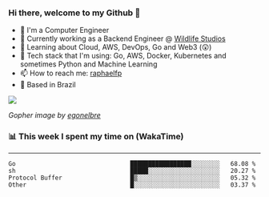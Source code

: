 ### Hi there, welcome to my Github 👋

- 📖 I'm a Computer Engineer
- 🔭 Currently working as a Backend Engineer @ [Wildlife Studios](https://wildlifestudios.com/)
- 🌱 Learning about Cloud, AWS, DevOps, Go and Web3 (😲)
- 🚀 Tech stack that I'm using: Go, AWS, Docker, Kubernetes and sometimes Python and Machine Learning
- 📫 How to reach me: [raphaelfp](https://linkedin.com/in/raphaelfp)
- 🏡 Based in Brazil

![](https://github.com/raphaelfp/gophers/blob/master/.thumb/animation/morning-coffee-3x.gif)

*Gopher image by [egonelbre](https://github.com/egonelbre/)*

### 📊 This week I spent my time on (WakaTime)

---

<!--START_SECTION:waka-->

```text
Go                                █████████████████░░░░░░░░   68.08 %
sh                                █████░░░░░░░░░░░░░░░░░░░░   20.27 %
Protocol Buffer                   █▒░░░░░░░░░░░░░░░░░░░░░░░   05.32 %
Other                             █░░░░░░░░░░░░░░░░░░░░░░░░   03.37 %
```

<!--END_SECTION:waka-->
